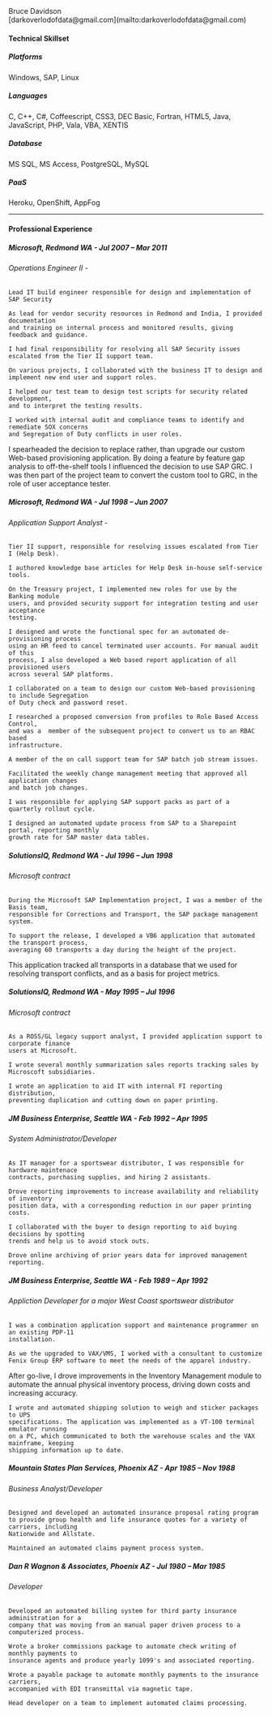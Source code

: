 <div>Bruce Davidson</div>
[darkoverlodofdata@gmail.com](mailto:darkoverlodofdata@gmail.com)

#### Technical Skillset

##### Platforms

Windows, SAP, Linux

##### Languages

C, C++, C#, Coffeescript, CSS3, DEC Basic, Fortran, HTML5, Java, JavaScript, PHP, Vala, VBA, XENTIS

##### Database

MS SQL, MS Access, PostgreSQL, MySQL

##### PaaS

Heroku, OpenShift, AppFog

* * *

#### Professional Experience

##### Microsoft, Redmond WA - Jul 2007 – Mar 2011

###### Operations Engineer II -
    Lead IT build engineer responsible for design and implementation of SAP Security

    As lead for vendor security resources in Redmond and India, I provided documentation
    and training on internal process and monitored results, giving feedback and guidance.

    I had final responsibility for resolving all SAP Security issues
    escalated from the Tier II support team.

    On various projects, I collaborated with the business IT to design and
    implement new end user and support roles.

    I helped our test team to design test scripts for security related development,
    and to interpret the testing results.

    I worked with internal audit and compliance teams to identify and remediate SOX concerns
    and Segregation of Duty conflicts in user roles.

</p>
    I spearheaded the decision to replace rather, than upgrade our custom Web-based provisioning
    application. By doing a feature by feature gap analysis to off-the-shelf tools
    I influenced the decision to use SAP GRC. I was then part of the project team to convert
    the custom tool to GRC, in the role of user acceptance tester.
</p>

##### Microsoft, Redmond WA - Jul 1998 – Jun 2007

###### Application Support Analyst -
    Tier II support, responsible for resolving issues escalated from Tier I (Help Desk).

    I authored knowledge base articles for Help Desk in-house self-service tools.

    On the Treasury project, I implemented new roles for use by the Banking module
    users, and provided security support for integration testing and user acceptance
    testing.

    I designed and wrote the functional spec for an automated de-provisioning process
    using an HR feed to cancel terminated user accounts. For manual audit of this
    process, I also developed a Web based report application of all provisioned users
    across several SAP platforms.

    I collaborated on a team to design our custom Web-based provisioning to include Segregation
    of Duty check and password reset.

    I researched a proposed conversion from profiles to Role Based Access Control,
    and was a  member of the subsequent project to convert us to an RBAC based
    infrastructure.

    A member of the on call support team for SAP batch job stream issues.

    Facilitated the weekly change management meeting that approved all application changes
    and batch job changes.

    I was responsible for applying SAP support packs as part of a quarterly rollout cycle.

    I designed an automated update process from SAP to a Sharepoint portal, reporting monthly
    growth rate for SAP master data tables.

##### SolutionsIQ, Redmond WA - Jul 1996 – Jun 1998

###### Microsoft contract

    During the Microsoft SAP Implementation project, I was a member of the Basis team,
    responsible for Corrections and Transport, the SAP package management system.

    To support the release, I developed a VB6 application that automated the transport process,
    averaging 60 transports a day during the height of the project.
<p>
    This application tracked all transports in a database that we used for resolving transport conflicts,
    and as a basis for project metrics.

##### SolutionsIQ, Redmond WA - May 1995 – Jul 1996

###### Microsoft contract

    As a ROSS/GL legacy support analyst, I provided application support to corporate finance
    users at Microsoft.

    I wrote several monthly summarization sales reports tracking sales by
    Microscoft subsidiaries.

    I wrote an application to aid IT with internal FI reporting distribution,
    preventing duplication and cutting down on paper printing.

##### JM Business Enterprise, Seattle WA - Feb 1992 – Apr 1995

###### System Administrator/Developer

    As IT manager for a sportswear distributor, I was responsible for hardware maintenace
    contracts, purchasing supplies, and hiring 2 assistants.

    Drove reporting improvements to increase availability and reliability of inventory
    position data, with a corresponding reduction in our paper printing costs.

    I collaborated with the buyer to design reporting to aid buying decisions by spotting
    trends and help us to avoid stock outs.

    Drove online archiving of prior years data for improved management reporting.

##### JM Business Enterprise, Seattle WA - Feb 1989 – Apr 1992

###### Appliction Developer for a major West Coast sportswear distributor

    I was a combination application support and maintenance programmer on an existing PDP-11
    installation.

    As we the upgraded to VAX/VMS, I worked with a consultant to customize
    Fenix Group ERP software to meet the needs of the apparel industry.
<p>
    After go-live, I drove improvements in the Inventory Management module to
    automate the annual physical inventory process, driving down costs and increasing
    accuracy.

    I wrote and automated shipping solution to weigh and sticker packages to UPS
    specifications. The application was implemented as a VT-100 terminal emulator running
    on a PC, which communicated to both the warehouse scales and the VAX mainframe, keeping
    shipping information up to date.

##### Mountain States Plan Services, Phoenix AZ - Apr 1985 – Nov 1988

###### Business Analyst/Developer

    Designed and developed an automated insurance proposal rating program
    to provide group health and life insurance quotes for a variety of carriers, including
    Nationwide and Allstate.

    Maintained an automated claims payment process system.

##### Dan R Wagnon & Associates, Phoenix AZ - Jul 1980 – Mar 1985

###### Developer

    Developed an automated billing system for third party insurance administration for a
    company that was moving from an manual paper driven process to a computerized process.

    Wrote a broker commissions package to automate check writing of monthly payments to
    insurance agents and produce yearly 1099's and associated reporting.

    Wrote a payable package to automate monthly payments to the insurance carriers,
    accompanied with EDI transmittal via magnetic tape.

    Head developer on a team to implement automated claims processing.